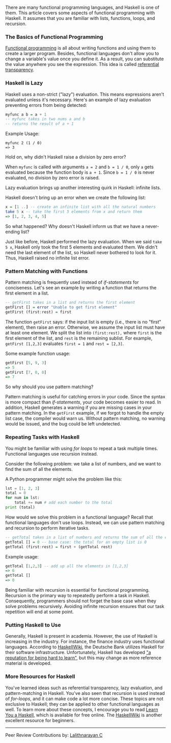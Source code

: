 
There are many functional programming languages, and Haskell is one of them. This article covers some aspects of functional programming with Haskell. It assumes that you are familiar with lists, functions, loops, and recursion. 

### The Basics of Functional Programming

[Functional programming](https://en.wikipedia.org/wiki/Functional_programming) is all about writing functions and using them to create a larger program. Besides, functional languages don't allow you to change a variable's value once you define it. As a result, you can substitute the value anywhere you see the expression. This idea is called [referential transparency](https://en.wikipedia.org/wiki/Referential_transparency). 

### Haskell is Lazy

Haskell uses a non-strict ("lazy") evaluation. This means expressions aren't evaluated unless it's necessary. Here's an example of lazy evaluation preventing errors from being detected: 

```Haskell 
myfunc a b = a + 1 
-- myfunc takes in two nums a and b
-- returns the result of a + 1
```
Example Usage:
```
myfunc 2 (1 / 0)
=> 3
```
Hold on, why didn't Haskell raise a division by zero error? 

When `myfunc` is called with arguments `a = 2` and `b = 1 / 0`, only `a` gets evaluated because the
function body is `a + 1`. Since `b = 1 / 0` is never evaluated, no division by zero error is raised. 

Lazy evaluation brings up another interesting quirk in Haskell: infinite lists. 

Haskell doesn't bring up an error when we create the following list:

```Haskell
x = [1 ..] -- create an infinite list with all the natural numbers
take 5 x -- take the first 5 elements from x and return them
=> [1, 2, 3, 4, 5]
```
So what happened? Why doesn't Haskell inform us that we have a never-ending list?

Just like before, Haskell performed the lazy evaluation. 
When we said `take 5 x`, Haskell only took the first 5 elements and evaluated them. We didn't need the last element of the list, so Haskell never bothered to look for it. Thus, Haskell raised no infinite list error. 

### Pattern Matching with Functions

Pattern matching is frequently used instead of *if-statements* for conciseness. Let's see an example by writing a function that returns the first element in a list. 

```Haskell
-- getFirst takes in a list and returns the first element
getFirst [] = error "Unable to get first element"
getFirst (first:rest) = first
```
The function `getFirst` says: if the input list is empty (i.e., there is no "first" element), then raise an error.
Otherwise, we assume the input list must have at least one element. We split the list into `(first:rest),` where `first` is the first element of the list, and `rest` is the remaining sublist. 
For example, `getFirst [1,2,3]` evaluates `first = 1` and `rest = [2,3]`. 

Some example function usage:
```haskell
getFirst [5, 9, 3]
=> 5
getFirst [7, 0, 0]
=> 7
```

So why should you use pattern matching? 

Pattern matching is useful for catching errors in your code. Since the syntax is more compact than *if-statements*, your code becomes easier to read. In addition, Haskell generates a warning if you are missing cases in your pattern matching. In the `getFirst` example, if we forgot to handle the empty list case, the compiler would warn us. Without pattern matching, no warning would be issued, and the bug could be left undetected. 

### Repeating Tasks with Haskell 

You might be familiar with using *for loops* to repeat a task multiple times. Functional languages use recursion instead.

Consider the following problem: we take a list of numbers, and we want to find the sum of all the elements. 

A Python programmer might solve the problem like this: 
```python
lst = [1, 2, 3]
total = 0
for num in lst:
    total += num # add each number to the total
print (total)
```
How would we solve this problem in a functional language? Recall that functional languages don't use loops. Instead, we can use pattern matching and recursion to perform iterative tasks.

```Haskell
-- getTotal takes in a list of numbers and returns the sum of all the elements
getTotal [] = 0 -- base case: the total for an empty list is 0
getTotal (first:rest) = first + (getTotal rest)
```
Example usage:
```haskell
getTotal [1,2,3] -- add up all the elements in [1,2,3]
=> 6
getTotal []
=> 0 
```

Being familiar with recursion is essential for functional programming. Recursion is the primary way to repeatedly perform a task in Haskell. Consequently, programmers should not forget the base case when they solve problems recursively. Avoiding infinite recursion ensures that our task repetition will end at some point.

### Putting Haskell to Use
Generally, Haskell is present in academia. However, the use of Haskell is increasing in the industry. For instance, the finance industry uses functional languages. According to [HaskellWiki](https://wiki.haskell.org/Haskell_in_industry), the Deutsche Bank utilizes Haskell for their software infrastructure. Unfortunately, Haskell has 
developed ["a reputation for being hard to learn"](https://www.huffpost.com/entry/haskell-the-language-most_b_4242119), but this may change as more reference material is developed. 

### More Resources for Haskell
You've learned ideas such as referential transparency, lazy evaluation, and pattern-matching in Haskell. You've also seen that recursion is used instead of *for-loops*, and it can make code a lot more concise. These topics are not exclusive to Haskell; they can be applied to other functional languages as well. To learn more about these concepts, I encourage you to read [Learn You a Haskell](http://learnyouahaskell.com/), which is available for free online.
The [HaskellWiki](https://wiki.haskell.org/Haskell) is another excellent resource for beginners. 


---
Peer Review Contributions by: [Lalithnarayan C](/engineering-education/authors/lalithnarayan-c/)
